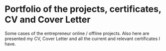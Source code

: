 # Portfolio of the projects, certificates, CV and Cover Letter
Some cases of the entrepreneur online / offline projects. Also here are presented my CV, Cover Letter and all the current and relevant certificates I have.
